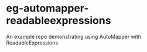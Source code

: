 # eg-automapper-readableexpressions
An example repo demonstrating using AutoMapper with ReadableExpressions
